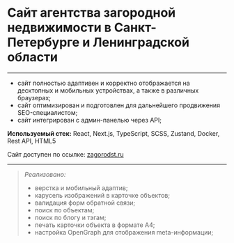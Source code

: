 # Сайт агентства загородной недвижимости в Санкт-Петербурге и Ленинградской области

***

- сайт полностью адаптивен и корректно отображается на десктопных и мобильных устройствах, а также в различных браузерах;
- сайт оптимизирован и подготовлен для дальнейшего продвижения SEO-специалистом;
- сайт интегрирован с админ-панелью через API;

**Используемый стек:** React, Next.js, TypeScript, SCSS, Zustand, Docker, Rest API, HTML5

Сайт доступен по ссылке: [zagorodst.ru](https://zagorodst.ru/)

***

> *Реализовано:*
>
> - верстка и мобильный адаптив;
> - карусель изображений в карточке объектов;
> - валидация форм обратной связи;
> - поиск по объектам;
> - поиск по блогу и тэгам;
> - печать карточки объекта в формате А4;
> - настройка OpenGraph для отображения meta-информации;
